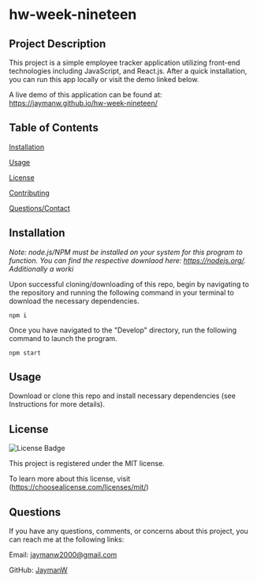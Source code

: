 # hw-week-nineteen
  
  ## Project Description

  This project is a simple employee tracker application utilizing front-end technologies including JavaScript, and React.js. After a quick installation, you can run this app locally or visit the demo linked below.
  
  A live demo of this application can be found at: https://jaymanw.github.io/hw-week-nineteen/

  ## Table of Contents

  [Installation](#installation)

  [Usage](#usage)

  [License](#license)

  [Contributing](#contributing)
  
  [Questions/Contact](#questions)

  ## Installation
  
  *Note: node.js/NPM must be installed on your system for this program to function. You can find the respective downlaod here: https://nodejs.org/. Additionally a worki*

  Upon successful cloning/downloading of this repo, begin by navigating to the repository and running the following command in your terminal to download the necessary dependencies.

  ~~~
  npm i
  ~~~
  
  Once you have navigated to the "Develop" directory, run the following command to launch the program.
  
  ~~~
  npm start
  ~~~

  ## Usage

  Download or clone this repo and install necessary dependencies (see Instructions for more details).

  ## License

  ![License Badge](https://img.shields.io/badge/License-MIT-purple.svg)

  This project is registered under the MIT license.

  To learn more about this license, visit (https://choosealicense.com/licenses/mit/)

  ## Questions

  If you have any questions, comments, or concerns about this project, you can reach me at the following links:
  
  Email: jaymanw2000@gmail.com
  
  GitHub: [JaymanW](https://github.com/JaymanW)
